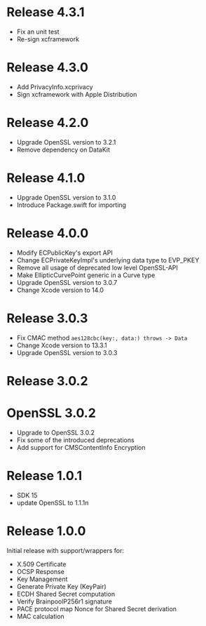 # Release 4.3.1

- Fix an unit test
- Re-sign xcframework

# Release 4.3.0

- Add PrivacyInfo.xcprivacy 
- Sign xcframework with Apple Distribution 

# Release 4.2.0

- Upgrade OpenSSL version to 3.2.1
- Remove dependency on DataKit

# Release 4.1.0

- Upgrade OpenSSL version to 3.1.0
- Introduce Package.swift for importing

# Release 4.0.0

- Modify ECPublicKey's export API
- Change ECPrivateKeyImpl's underlying data type to EVP_PKEY
- Remove all usage of deprecated low level OpenSSL-API
- Make EllipticCurvePoint generic in a Curve type
- Upgrade OpenSSL version to 3.0.7
- Change Xcode version to 14.0

# Release 3.0.3

- Fix CMAC method `aes128cbc(key:, data:) throws -> Data`
- Change Xcode version to 13.3.1
- Upgrade OpenSSL version to 3.0.3

# Release 3.0.2

# OpenSSL 3.0.2

  - Upgrade to OpenSSL 3.0.2
  - Fix some of the introduced deprecations
  - Add support for CMSContentInfo Encryption

# Release 1.0.1

- SDK 15
- update OpenSSL to 1.1.1n

# Release 1.0.0
Initial release with support/wrappers for:

  - X.509 Certificate
  - OCSP Response
  - Key Management
  - Generate Private Key (KeyPair)
  - ECDH Shared Secret computation
  - Verify BrainpoolP256r1 signature
  - PACE protocol map Nonce for Shared Secret derivation
  - MAC calculation


